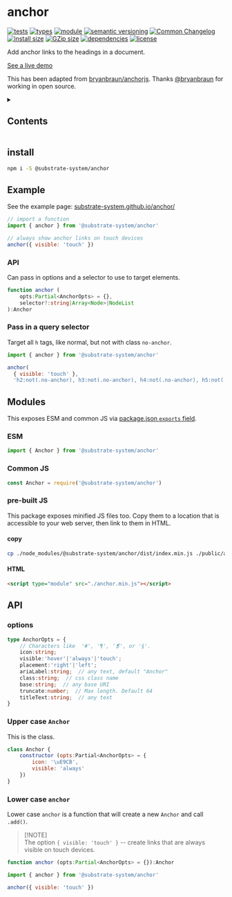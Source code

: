 # anchor
[![tests](https://img.shields.io/github/actions/workflow/status/substrate-system/anchor/nodejs.yml?style=flat-square)](https://github.com/substrate-system/anchor/actions/workflows/nodejs.yml)
[![types](https://img.shields.io/npm/types/@substrate-system/anchor?style=flat-square&cache-control=no-cache)](README.md)
[![module](https://img.shields.io/badge/module-ESM%2FCJS-blue?style=flat-square)](README.md)
[![semantic versioning](https://img.shields.io/badge/semver-2.0.0-blue?logo=semver&style=flat-square)](https://semver.org/)
[![Common Changelog](https://nichoth.github.io/badge/common-changelog.svg)](./CHANGELOG.md)
[![install size](https://flat.badgen.net/packagephobia/install/@substrate-system/anchor?cache-control=no-cache)](https://packagephobia.com/result?p=@substrate-system/anchor)
[![GZip size](https://img.badgesize.io/https%3A%2F%2Fesm.sh%2F%40substrate-system%2Fanchor%2Fes2022%2Fanchor.mjs%3Fstyle%3Dflat%26compression%3Dgzip?compression=gzip&style=flat-square)](https://esm.sh/@substrate-system/anchor/es2022/anchor.mjs)
[![dependencies](https://img.shields.io/badge/dependencies-zero-brightgreen.svg?style=flat-square)](package.json)
[![license](https://img.shields.io/badge/license-Polyform_Small_Business-249fbc?style=flat-square)](LICENSE)


Add anchor links to the headings in a document.

[See a live demo](https://substrate-system.github.io/anchor/)

This has been adapted from [bryanbraun/anchorjs](https://github.com/bryanbraun/anchorjs). Thanks [@bryanbraun](https://github.com/bryanbraun) for working in open source.

<details><summary><h2>Contents</h2></summary>

<!-- toc -->

- [install](#install)
- [Example](#example)
- [Modules](#modules)
  * [ESM](#esm)
  * [Common JS](#common-js)
  * [pre-built JS](#pre-built-js)
- [API](#api)
  * [options](#options)
  * [Upper case `Anchor`](#upper-case-anchor)
  * [Lower case `anchor`](#lower-case-anchor)

<!-- tocstop -->

</details>

## install

```sh
npm i -S @substrate-system/anchor
```

## Example

See the example page:
[substrate-system.github.io/anchor/](https://substrate-system.github.io/anchor/)

```js
// import a function
import { anchor } from '@substrate-system/anchor'

// always show anchor links on touch devices
anchor({ visible: 'touch' })
```

### API

Can pass in options and a selector to use to target elements.

```ts
function anchor (
    opts:Partial<AnchorOpts> = {},
    selector?:string|Array<Node>|NodeList
):Anchor
```

### Pass in a query selector

Target all `h` tags, like normal, but not with class `no-anchor`.

```js
import { anchor } from '@substrate-system/anchor'

anchor(
  { visible: 'touch' },
  'h2:not(.no-anchor), h3:not(.no-anchor), h4:not(.no-anchor), h5:not(.no-anchor), h6:not(.no-anchor)')
```

## Modules

This exposes ESM and common JS via [package.json `exports` field](https://nodejs.org/api/packages.html#exports).

### ESM
```js
import { Anchor } from '@substrate-system/anchor'
```

### Common JS
```js
const Anchor = require('@substrate-system/anchor')
```

### pre-built JS
This package exposes minified JS files too. Copy them to a location that is
accessible to your web server, then link to them in HTML.

#### copy
```sh
cp ./node_modules/@substrate-system/anchor/dist/index.min.js ./public/anchor.min.js
```

#### HTML
```html
<script type="module" src="./anchor.min.js"></script>
```

## API

### options

```ts
type AnchorOpts = {
    // Characters like  '#', '¶', '❡', or '§'.
    icon:string;
    visible:'hover'|'always'|'touch';
    placement:'right'|'left';
    ariaLabel:string;  // any text, default "Anchor"
    class:string;  // css class name
    base:string;  // any base URI
    truncate:number;  // Max length. Default 64
    titleText:string;  // any text
}
```

### Upper case `Anchor`

This is the class.

```js
class Anchor {
    constructor (opts:Partial<AnchorOpts> = {
        icon: '\uE9CB',
        visible: 'always'
    })
}
```

### Lower case `anchor`
Lower case `anchor` is a function that will create a new `Anchor` and call
`.add()`.

>
> [!NOTE]  
> The option `{ visible: 'touch' }` -- create links that are
> always visible on touch devices.
>

```ts
function anchor (opts:Partial<AnchorOpts> = {}):Anchor
```

```js
import { anchor } from '@substrate-system/anchor'

anchor({ visible: 'touch' })
```
